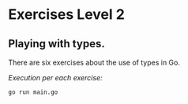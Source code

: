 # Exercises Level 2
## Playing with types.

There are six exercises about the use of types in Go.

*Execution per each exercise:*
```
go run main.go
```